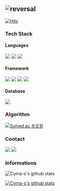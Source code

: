![reversal](https://capsule-render.vercel.app/api?type=transparent&text=Cyma-s&fontAlign=50&fontSize=50&theme=tokyonight)
---
[![Hits](https://hits.seeyoufarm.com/api/count/incr/badge.svg?url=https%3A%2F%2Fgithub.com%2FCyma-s%2Fhit-counter&count_bg=%2300AAFF&title_bg=%23555555&icon=&icon_color=%23E7E7E7&title=hits&edge_flat=false)](https://hits.seeyoufarm.com)
### Tech Stack 
#### Languages
<div>
	<img src="https://img.shields.io/badge/Java-007396?style=flat&logo=Java&logoColor=white" />
  <img src="https://img.shields.io/badge/C-A8B9CC?style=flat&logo=C&logoColor=white"/>
  <img src="https://img.shields.io/badge/Python-3776AB?style=flat&logo=Python&logoColor=yellow"/> 
</div>

#### Framework
<div>
  <img src="https://img.shields.io/badge/Spring-6DB33F?style=flat&logo=Spring&logoColor=white">
  <img src="https://img.shields.io/badge/Docker-2496ED?style=flat&logo=Docker&logoColor=white">
  <img src="https://img.shields.io/badge/Amazon AWS-232F3E?style=flat&logo=Amazon AWS&logoColor=white">
  <img src="https://img.shields.io/badge/Android-3DDC84?style=flat&logo=Android&logoColor=white" />
</div>

#### Database
<div>
  <img src="https://img.shields.io/badge/MySQL-4479A1?style=flat&logo=MySQL&logoColor=white">
</div>

### Algorithm
[![Solved.ac
프로필](http://mazassumnida.wtf/api/v2/generate_badge?boj=ssol0319)](https://solved.ac/ssol0319)

### Contact
<a href="https://silversound-coding.tistory.com/"><img src="https://img.shields.io/badge/Blog-00AAFF?style=flat-square&logo=Micro.blog&logoColor=white&link=https://silversound-coding.tistory.com/"/></a> 
<a href="mailto:sol031988@gmail.com"><img src="https://img.shields.io/badge/gmail-EA4335?style=flat-square&logo=Gmail&logoColor=white&link=mailto:sol031988@gmail.com"/></a>

### Informations
![Cyma-s's github stats](https://github-readme-stats.vercel.app/api?username=Cyma-s&show_icons=true)

[![Cyma-s's github stats](https://github-readme-stats.vercel.app/api/top-langs/?username=Cyma-s&show_icons=true&hide_border=true&title_color=004386&icon_color=004386&layout=compact)](https://github.com/Cyma-s)
